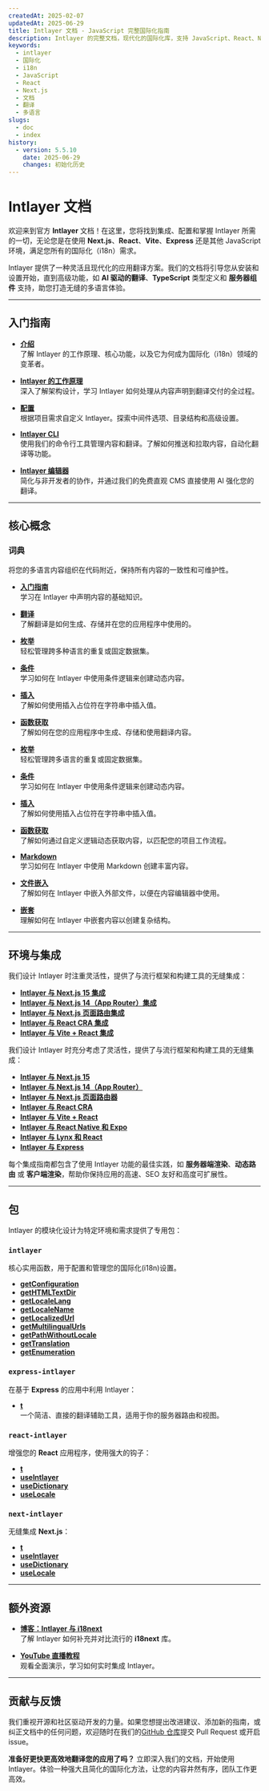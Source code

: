 ```yaml
---
createdAt: 2025-02-07
updatedAt: 2025-06-29
title: Intlayer 文档 - JavaScript 完整国际化指南
description: Intlayer 的完整文档，现代化的国际化库，支持 JavaScript、React、Next.js、Express 及更多框架。
keywords:
  - intlayer
  - 国际化
  - i18n
  - JavaScript
  - React
  - Next.js
  - 文档
  - 翻译
  - 多语言
slugs:
  - doc
  - index
history:
  - version: 5.5.10
    date: 2025-06-29
    changes: 初始化历史
---
```


# Intlayer 文档

欢迎来到官方 **Intlayer** 文档！在这里，您将找到集成、配置和掌握 Intlayer 所需的一切，无论您是在使用 **Next.js**、**React**、**Vite**、**Express** 还是其他 JavaScript 环境，满足您所有的国际化（i18n）需求。

Intlayer 提供了一种灵活且现代化的应用翻译方案。我们的文档将引导您从安装和设置开始，直到高级功能，如 **AI 驱动的翻译**、**TypeScript** 类型定义和 **服务器组件** 支持，助您打造无缝的多语言体验。

---

## 入门指南

- **[介绍](https://github.com/aymericzip/intlayer/blob/main/docs/docs/zh/introduction.md)**  
  了解 Intlayer 的工作原理、核心功能，以及它为何成为国际化（i18n）领域的变革者。

- **[Intlayer 的工作原理](https://github.com/aymericzip/intlayer/blob/main/docs/docs/zh/how_works_intlayer.md)**  
  深入了解架构设计，学习 Intlayer 如何处理从内容声明到翻译交付的全过程。

- **[配置](https://github.com/aymericzip/intlayer/blob/main/docs/docs/zh/configuration.md)**  
  根据项目需求自定义 Intlayer。探索中间件选项、目录结构和高级设置。

- **[Intlayer CLI](https://github.com/aymericzip/intlayer/blob/main/docs/docs/zh/intlayer_cli.md)**  
  使用我们的命令行工具管理内容和翻译。了解如何推送和拉取内容，自动化翻译等功能。

- **[Intlayer 编辑器](https://github.com/aymericzip/intlayer/blob/main/docs/docs/zh/intlayer_visual_editor.md)**  
  简化与非开发者的协作，并通过我们的免费直观 CMS 直接使用 AI 强化您的翻译。

---

## 核心概念

### 词典

将您的多语言内容组织在代码附近，保持所有内容的一致性和可维护性。

- **[入门指南](https://github.com/aymericzip/intlayer/blob/main/docs/docs/zh/dictionary/get_started.md)**  
  学习在 Intlayer 中声明内容的基础知识。

- **[翻译](https://github.com/aymericzip/intlayer/blob/main/docs/docs/zh/dictionary/translation.md)**  
  了解翻译是如何生成、存储并在您的应用程序中使用的。

- **[枚举](https://github.com/aymericzip/intlayer/blob/main/docs/docs/zh/dictionary/enumeration.md)**  
  轻松管理跨多种语言的重复或固定数据集。

- **[条件](https://github.com/aymericzip/intlayer/blob/main/docs/docs/zh/dictionary/conditional.md)**  
  学习如何在 Intlayer 中使用条件逻辑来创建动态内容。

- **[插入](https://github.com/aymericzip/intlayer/blob/main/docs/docs/zh/dictionary/insertion.md)**  
  了解如何使用插入占位符在字符串中插入值。

- **[函数获取](https://github.com/aymericzip/intlayer/blob/main/docs/docs/zh/dictionary/function_fetching.md)**  
  了解如何在您的应用程序中生成、存储和使用翻译内容。

- **[枚举](https://github.com/aymericzip/intlayer/blob/main/docs/docs/zh/dictionary/enumeration.md)**  
  轻松管理跨多语言的重复或固定数据集。

- **[条件](https://github.com/aymericzip/intlayer/blob/main/docs/docs/zh/dictionary/conditional.md)**  
  学习如何在 Intlayer 中使用条件逻辑来创建动态内容。

- **[插入](https://github.com/aymericzip/intlayer/blob/main/docs/docs/zh/dictionary/insertion.md)**  
  了解如何使用插入占位符在字符串中插入值。

- **[函数获取](https://github.com/aymericzip/intlayer/blob/main/docs/docs/zh/dictionary/function_fetching.md)**  
  了解如何通过自定义逻辑动态获取内容，以匹配您的项目工作流程。

- **[Markdown](https://github.com/aymericzip/intlayer/blob/main/docs/docs/zh/dictionary/markdown.md)**  
  学习如何在 Intlayer 中使用 Markdown 创建丰富内容。

- **[文件嵌入](https://github.com/aymericzip/intlayer/blob/main/docs/docs/zh/dictionary/file_embeddings.md)**  
  了解如何在 Intlayer 中嵌入外部文件，以便在内容编辑器中使用。

- **[嵌套](https://github.com/aymericzip/intlayer/blob/main/docs/docs/zh/dictionary/nesting.md)**  
  理解如何在 Intlayer 中嵌套内容以创建复杂结构。

---

## 环境与集成

我们设计 Intlayer 时注重灵活性，提供了与流行框架和构建工具的无缝集成：

- **[Intlayer 与 Next.js 15 集成](https://github.com/aymericzip/intlayer/blob/main/docs/docs/zh/intlayer_with_nextjs_15.md)**
- **[Intlayer 与 Next.js 14（App Router）集成](https://github.com/aymericzip/intlayer/blob/main/docs/docs/zh/intlayer_with_nextjs_14.md)**
- **[Intlayer 与 Next.js 页面路由集成](https://github.com/aymericzip/intlayer/blob/main/docs/docs/zh/intlayer_with_nextjs_page_router.md)**
- **[Intlayer 与 React CRA 集成](https://github.com/aymericzip/intlayer/blob/main/docs/docs/zh/intlayer_with_create_react_app.md)**
- **[Intlayer 与 Vite + React 集成](https://github.com/aymericzip/intlayer/blob/main/docs/docs/zh/intlayer_with_vite+react.md)**

我们设计 Intlayer 时充分考虑了灵活性，提供了与流行框架和构建工具的无缝集成：

- **[Intlayer 与 Next.js 15](https://github.com/aymericzip/intlayer/blob/main/docs/docs/zh/intlayer_with_nextjs_15.md)**
- **[Intlayer 与 Next.js 14（App Router）](https://github.com/aymericzip/intlayer/blob/main/docs/docs/zh/intlayer_with_nextjs_14.md)**
- **[Intlayer 与 Next.js 页面路由器](https://github.com/aymericzip/intlayer/blob/main/docs/docs/zh/intlayer_with_nextjs_page_router.md)**
- **[Intlayer 与 React CRA](https://github.com/aymericzip/intlayer/blob/main/docs/docs/zh/intlayer_with_create_react_app.md)**
- **[Intlayer 与 Vite + React](https://github.com/aymericzip/intlayer/blob/main/docs/docs/zh/intlayer_with_vite+react.md)**
- **[Intlayer 与 React Native 和 Expo](https://github.com/aymericzip/intlayer/blob/main/docs/docs/zh/intlayer_with_react_native+expo.md)**
- **[Intlayer 与 Lynx 和 React](https://github.com/aymericzip/intlayer/blob/main/docs/docs/zh/intlayer_with_lynx+react.md)**
- **[Intlayer 与 Express](https://github.com/aymericzip/intlayer/blob/main/docs/docs/zh/intlayer_with_express.md)**

每个集成指南都包含了使用 Intlayer 功能的最佳实践，如 **服务器端渲染**、**动态路由** 或 **客户端渲染**，帮助你保持应用的高速、SEO 友好和高度可扩展性。

---

## 包

Intlayer 的模块化设计为特定环境和需求提供了专用包：

### `intlayer`

核心实用函数，用于配置和管理您的国际化(i18n)设置。

- **[getConfiguration](https://github.com/aymericzip/intlayer/blob/main/docs/docs/zh/packages/intlayer/getConfiguration.md)**
- **[getHTMLTextDir](https://github.com/aymericzip/intlayer/blob/main/docs/docs/zh/packages/intlayer/getHTMLTextDir.md)**
- **[getLocaleLang](https://github.com/aymericzip/intlayer/blob/main/docs/docs/zh/packages/intlayer/getLocaleLang.md)**
- **[getLocaleName](https://github.com/aymericzip/intlayer/blob/main/docs/docs/zh/packages/intlayer/getLocaleName.md)**
- **[getLocalizedUrl](https://github.com/aymericzip/intlayer/blob/main/docs/docs/zh/packages/intlayer/getLocalizedUrl.md)**
- **[getMultilingualUrls](https://github.com/aymericzip/intlayer/blob/main/docs/docs/zh/packages/intlayer/getMultilingualUrls.md)**
- **[getPathWithoutLocale](https://github.com/aymericzip/intlayer/blob/main/docs/docs/zh/packages/intlayer/getPathWithoutLocale.md)**
- **[getTranslation](https://github.com/aymericzip/intlayer/blob/main/docs/docs/zh/packages/intlayer/getTranslation.md)**
- **[getEnumeration](https://github.com/aymericzip/intlayer/blob/main/docs/docs/zh/packages/intlayer/getEnumeration.md)**

### `express-intlayer`

在基于 **Express** 的应用中利用 Intlayer：

- **[t](https://github.com/aymericzip/intlayer/blob/main/docs/docs/zh/packages/express-intlayer/t.md)**  
  一个简洁、直接的翻译辅助工具，适用于你的服务器路由和视图。

### `react-intlayer`

增强您的 **React** 应用程序，使用强大的钩子：

- **[t](https://github.com/aymericzip/intlayer/blob/main/docs/docs/zh/packages/react-intlayer/t.md)**
- **[useIntlayer](https://github.com/aymericzip/intlayer/blob/main/docs/docs/zh/packages/react-intlayer/useIntlayer.md)**
- **[useDictionary](https://github.com/aymericzip/intlayer/blob/main/docs/docs/zh/packages/react-intlayer/useDictionary.md)**
- **[useLocale](https://github.com/aymericzip/intlayer/blob/main/docs/docs/zh/packages/react-intlayer/useLocale.md)**

### `next-intlayer`

无缝集成 **Next.js**：

- **[t](https://github.com/aymericzip/intlayer/blob/main/docs/docs/zh/packages/next-intlayer/t.md)**
- **[useIntlayer](https://github.com/aymericzip/intlayer/blob/main/docs/docs/zh/packages/next-intlayer/useIntlayer.md)**
- **[useDictionary](https://github.com/aymericzip/intlayer/blob/main/docs/docs/zh/packages/next-intlayer/useDictionary.md)**
- **[useLocale](https://github.com/aymericzip/intlayer/blob/main/docs/docs/zh/packages/next-intlayer/useLocale.md)**

---

## 额外资源

- **[博客：Intlayer 与 i18next](https://github.com/aymericzip/intlayer/blob/main/docs/docs/zh/intlayer_with_i18next.md)**  
  了解 Intlayer 如何补充并对比流行的 **i18next** 库。

- **[YouTube 直播教程](https://youtu.be/W2G7KxuSD4c?si=GyU_KpVhr61razRw)**  
  观看全面演示，学习如何实时集成 Intlayer。

---

## 贡献与反馈

我们重视开源和社区驱动开发的力量。如果您想提出改进建议、添加新的指南，或纠正文档中的任何问题，欢迎随时在我们的[GitHub 仓库](https://github.com/aymericzip/intlayer/blob/main/docs/docs)提交 Pull Request 或开启 issue。

**准备好更快更高效地翻译您的应用了吗？** 立即深入我们的文档，开始使用 Intlayer。体验一种强大且简化的国际化方法，让您的内容井然有序，团队工作更高效。
